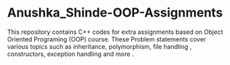 # Anushka_Shinde-OOP-Assignments
This repository contains C++ codes for extra assignments based on Object Oriented Programing (OOP) course. These Problem statements cover various topics such as inheritance, polymorphism, file handling , constructors, exception handling and more .
